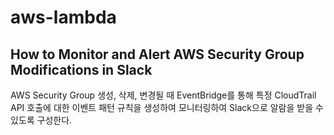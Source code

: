 # aws-lambda
## How to Monitor and Alert AWS Security Group Modifications in Slack
AWS Security Group 생성, 삭제, 변경될 때  EventBridge를 통해 특정 CloudTrail API 호출에 대한 이벤트 패턴 규칙을 생성하여 모니터링하여 Slack으로 알람을 받을 수 있도록 구성한다.

